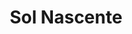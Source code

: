 ---
title: "Sol Nascente"
h3: "Crecimiento de comunidades de árboles y personas"
h4: ["Rehabilitación das aldeias abandonadas","Reforestación de tierras degradadas","Revitalizando las economías locales"]
learnMore: "Saber más!"
learnMoreLink: "https://docs.google.com/document/d/1F_1iHSxccOiomuKZgttQbCwN316sMzGyLqXIw6Xz9c4"
layout: components
---
